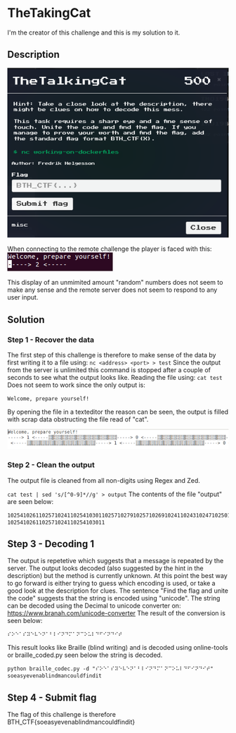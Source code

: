 # TheTakingCat
I'm the creator of this challenge and this is my solution to it.

## Description
![alt text](TheTalkingCat.png "Description")

When connecting to the remote challenge the player is faced with this:
![alt text](TalkingCat_challenge.png "Challenge")

This display of an unmimited amount "random" numbers does not seem to make any sense and the remote server does not seem to respond to any user input.

## Solution
### Step 1 - Recover the data
The first step of this challenge is therefore to make sense of the data by first writing it to a file using:
`nc <address> <port> > test`
Since the output from the server is unlimited this command is stopped after a couple of seconds to see what the output looks like. Reading the file using:
`cat test`
Does not seem to work since the only output is:
```
Welcome, prepare yourself!
```

By opening the file in a texteditor the reason can be seen, the output is filled with scrap data obstructing the file read of "cat".

![alt text](TheTalkingCat_readfile.png "Description")

### Step 2 - Clean the output
The output file is cleaned from all non-digits using Regex and Zed.

`cat test | sed 's/[^0-9]*//g' > output`
The contents of the file "output" are seen below:

```
102541026110257102411025410301102571027910257102691024110243102471025010269102651025310241102691024910261102771024710265102511025010269102651025010270
1025410261102571024110254103011
```

## Step 3 - Decoding 1
The output is repetetive which suggests that a message is repeated by the server. The output looks decoded (also suggested by the hint in the description) but the method is currently unknown.
At this point the best way to go forward is either trying to guess which encoding is used, or take a good look at the description for clues.
The sentence "Find the flag and unite the code" suggests that the string is encoded using "unicode". The string can be decoded using the Decimal to unicode converter on:
https://www.branah.com/unicode-converter
The result of the conversion is seen below:
```
⠎⠕⠑⠁⠎⠽⠑⠧⠑⠝⠁⠃⠇⠊⠝⠙⠍⠁⠝⠉⠕⠥⠇⠙⠋⠊⠝⠙⠊⠞
```
This result looks like Braille (blind writing) and is decoded using online-tools or braille_coded.py seen below the string is decoded.
```
python braille_codec.py -d "⠎⠕⠑⠁⠎⠽⠑⠧⠑⠝⠁⠃⠇⠊⠝⠙⠍⠁⠝⠉⠕⠥⠇⠙⠋⠊⠝⠙⠊⠞"
soeasyevenablindmancouldfindit 
```

## Step 4 - Submit flag
The flag of this challenge is therefore
BTH_CTF{soeasyevenablindmancouldfindit}
